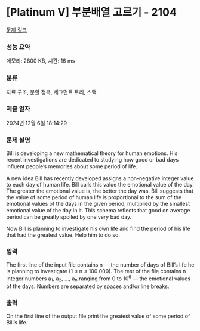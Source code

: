 # [Platinum V] 부분배열 고르기 - 2104 

[문제 링크](https://www.acmicpc.net/problem/2104) 

### 성능 요약

메모리: 2800 KB, 시간: 16 ms

### 분류

자료 구조, 분할 정복, 세그먼트 트리, 스택

### 제출 일자

2024년 12월 6일 18:14:29

### 문제 설명

<p>Bill is developing a new mathematical theory for human emotions. His recent investigations are dedicated to studying how good or bad days inﬂuent people’s memories about some period of life.</p>

<p>A new idea Bill has recently developed assigns a non-negative integer value to each day of human life. Bill calls this value the emotional value of the day. The greater the emotional value is, the better the day was. Bill suggests that the value of some period of human life is proportional to the sum of the emotional values of the days in the given period, multiplied by the smallest emotional value of the day in it. This schema reﬂects that good on average period can be greatly spoiled by one very bad day.</p>

<p>Now Bill is planning to investigate his own life and find the period of his life that had the greatest value. Help him to do so.</p>

### 입력 

 <p>The first line of the input file contains n — the number of days of Bill’s life he is planning to investigate (1 ≤ n ≤ 100 000). The rest of the file contains n integer numbers a<sub>1</sub>, a<sub>2</sub>, ..., a<sub>n</sub> ranging from 0 to 10<sup>6</sup> — the emotional values of the days. Numbers are separated by spaces and/or line breaks.</p>

### 출력 

 <p>On the first line of the output file print the greatest value of some period of Bill’s life.</p>

